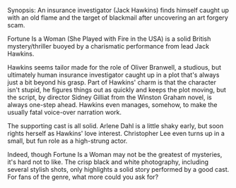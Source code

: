 Synopsis: An insurance investigator (Jack Hawkins) finds himself caught up with an old flame and the target of blackmail after uncovering an art forgery scam.

Fortune Is a Woman (She Played with Fire in the USA) is a solid British mystery/thriller buoyed by a charismatic performance from lead Jack Hawkins.

Hawkins seems tailor made for the role of Oliver Branwell, a studious, but ultimately human insurance investigator caught up in a plot that's always just a bit beyond his grasp. Part of Hawkins' charm is that the character isn't stupid, he figures things out as quickly and keeps the plot moving, but the script, by director Sidney Gilliat from the Winston Graham novel, is always one-step ahead. Hawkins even manages, somehow, to make the usually fatal voice-over narration work. 

The supporting cast is all solid. Arlene Dahl is a little shaky early, but soon rights herself as Hawkins' love interest. Christopher Lee even turns up in a small, but fun role as a high-strung actor. 

Indeed, though Fortune Is a Woman may not be the greatest of mysteries, it's hard not to like. The crisp black and white photography, including several stylish shots, only highlights a solid story performed by a good cast. For fans of the genre, what more could you ask for?
